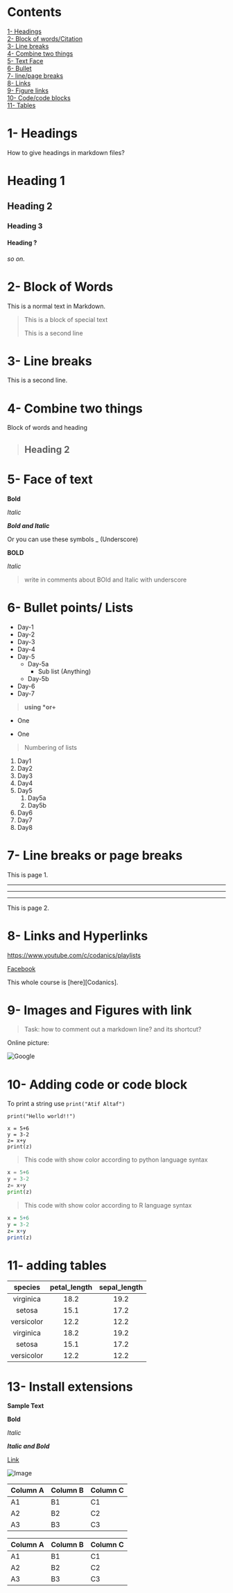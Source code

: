 #  Contents

[1- Headings](#1--headings)\
[2- Block of words/Citation](#2--block-of-words)\
[3- Line breaks](#3--line-breaks)\
[4- Combine two things](#4--combine-two-things)\
[5- Text Face](#5--face-of-text)\
[6- Bullet](#6--bullet-points-lists)\
[7- line/page breaks](#7--line-breaks-or-page-breaks)\
[8- Links](#8--links-and-hyperlinks)\
[9- Figure links](#9--images-and-figures-with-link)\
[10- Code/code blocks](#10--adding-code-or-code-block)\
[11- Tables](#11--adding-tables)

# 1- Headings 

How to give headings in markdown files?
# Heading 1
## Heading 2
### Heading 3
#### Heading ?
###### so on.


# 2- Block of Words

This is a normal text in Markdown.

> This is a block of special text
>
> This is a second line

# 3- Line breaks

This is a second line.

# 4- Combine two things

Block of words and heading

> ## Heading 2

# 5- Face of text

**Bold**

*Italic*

***Bold and Italic***

Or you can use these symbols
_ (Underscore)

__BOLD__

_Italic_

> write in comments about BOld and Italic with underscore

# 6- Bullet points/ Lists

- Day-1
- Day-2
- Day-3
- Day-4
- Day-5
    - Day-5a
        - Sub list (Anything)
    - Day-5b
- Day-6
- Day-7

> __using *or+__

* One
+ One

> Numbering of lists

1. Day1
2. Day2
3. Day3
1. Day4
1. Day5
    1. Day5a
    2. Day5b
1. Day6
1. Day7
1. Day8

# 7- Line breaks or page breaks

This is page 1.

---
___
***

This is page 2.


# 8- Links and Hyperlinks

<https://www.youtube.com/c/codanics/playlists>


[Facebook](www.facebook.com)

[twitter]:https://www.twitter.com

This whole course is [here][Codanics].


# 9- Images and Figures with link



> Task: how to comment out a markdown line? and its shortcut?

Online picture:

![Google](https://www.google.com/)


# 10- Adding code or code block

To print a string use `print("Atif Altaf")`

`print("Hello world!!")`

```
x = 5+6
y = 3-2
z= x+y
print(z) 
```
> This code with show color according to python language syntax

```python
x = 5+6
y = 3-2
z= x+y
print(z) 
```
> This code with show color according to R language syntax

```r
x = 5+6
y = 3-2
z= x+y
print(z) 
```

# 11- adding tables

| species | petal_length | sepal_length|
| :-----: | :--------: | :-------: |
| virginica | 18.2 | 19.2 |
| setosa | 15.1 | 17.2 |
| versicolor | 12.2 | 12.2 |
| virginica | 18.2 | 19.2 |
| setosa | 15.1 | 17.2 |
| versicolor | 12.2 | 12.2 |




# 13- Install extensions

**Sample Text**

**Bold**

_Italic_

**_Italic and Bold_**

[Link](https://marketplace.visualstudio.com/items?itemName=mdickin.markdown-shortcuts)

![Image](qr.png)



Column A | Column B | Column C
---------|----------|---------
 A1 | B1 | C1
 A2 | B2 | C2
 A3 | B3 | C3


Column A | Column B | Column C
---------|----------|---------
 A1 | B1 | C1
 A2 | B2 | C2
 A3 | B3 | C3

 



